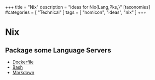 +++
title = "Nix"
description = "Ideas for Nix{Lang,Pks,}"
[taxonomies]
#categories = [ "Technical" ]
tags = [ "nomicon", "ideas", "nix" ]
+++

# Nix

## Package some Language Servers

- [Dockerfile](https://github.com/rcjsuen/dockerfile-language-server-nodejs)
- [Bash](https://github.com/bash-lsp/bash-language-server)
- [Markdown](https://github.com/artempyanykh/marksman)
